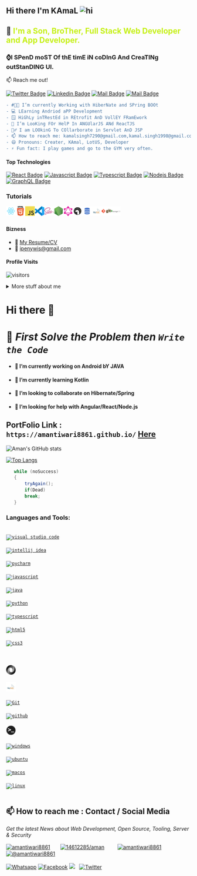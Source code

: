 ## Hi there I'm KAmaL <img src="https://user-images.githubusercontent.com/1303154/88677602-1635ba80-d120-11ea-84d8-d263ba5fc3c0.gif" width="28px" alt="hi">
## 🥇<span style='Color:#c5f015;'> I'm a Son, BroTher, Full Stack Web Developer and App Developer.</span>
### ⌚I SPenD moST Of thE timE iN coDInG And CreaTINg outStanDING UI.  
:mailbox: Reach me out!

[![Twitter Badge](https://img.shields.io/badge/-Kamal_Singh-1ca0f1?style=flat&labelColor=1ca0f1&logo=twitter&logoColor=white&link=https://twitter.com/@kamalsi50113394)](https://twitter.com/@kamalsi50113394) 
[![Linkedin Badge](https://img.shields.io/badge/-Kamal_Singh-0e76a8?style=flat&labelColor=0e76a8&logo=linkedin&logoColor=white)](https://www.linkedin.com/in/kamal-singh-07090421b/)
[![Mail Badge](https://img.shields.io/badge/-Kamal_Singh-e84393?style=flat&labelColor=e84393&logo=instagram&logoColor=white)](https://instagram.com/kamalsng99)
[![Mail Badge](https://img.shields.io/badge/-Kamal_Singh-c0392b?style=flat&labelColor=c0392b&logo=gmail&logoColor=white)](mailto:kamalsingh7290@gmail.com)


<!-- TODO: Add last video link -->
```diff
- #🧑‍💻 I’m currently Working with HiberNate and SPring BOOt
- 💻 LEarning Andriod aPP Development
- 🪟 HiGhLy inTRestEd in REtrofit AnD VollEY FRamEwork
- 🤔 I’m LooKing FOr HelP In ANGUlarJS ANd ReacTJS
- 👯‍♂️ I am LOOkinG To COllarborate in Servlet AnD JSP
- 📫 How to reach me: kamalsingh7290@gmail.com,kamal.singh1998@gmail.com
- 😄 Pronouns: Creater, KAmal, LotUS, Developer
- ⚡ Fun fact: I play games and go to the GYM very often.
```
#### Top Technologies

<!-- TODO: Make technologies links takes you to repositories -->

[![React Badge](https://img.shields.io/badge/-React-61DBFB?style=for-the-badge&labelColor=black&logo=react&logoColor=61DBFB)](#) [![Javascript Badge](https://img.shields.io/badge/-Javascript-F0DB4F?style=for-the-badge&labelColor=black&logo=javascript&logoColor=F0DB4F)](#) [![Typescript Badge](https://img.shields.io/badge/-Typescript-007acc?style=for-the-badge&labelColor=black&logo=typescript&logoColor=007acc)](#) [![Nodejs Badge](https://img.shields.io/badge/-Nodejs-3C873A?style=for-the-badge&labelColor=black&logo=node.js&logoColor=3C873A)](#) [![GraphQL Badge](https://img.shields.io/badge/-GraphQl-e535ab?style=for-the-badge&labelColor=black&logo=node.js&logoColor=e535ab)](#)

### Tutorials

[<img align="left" alt="React" width="26px" src="https://raw.githubusercontent.com/github/explore/80688e429a7d4ef2fca1e82350fe8e3517d3494d/topics/react/react.png" />][reactplaylist]

[<img align="left" alt="HTML5" width="26px" src="https://raw.githubusercontent.com/github/explore/80688e429a7d4ef2fca1e82350fe8e3517d3494d/topics/html/html.png" />][htmltutorial]

[<img align="left" alt="JavaScript" width="26px" src="https://raw.githubusercontent.com/github/explore/80688e429a7d4ef2fca1e82350fe8e3517d3494d/topics/javascript/javascript.png" />][javascripttutorial]

[<img align="left" alt="Visual Studio Code" width="26px" src="https://raw.githubusercontent.com/github/explore/80688e429a7d4ef2fca1e82350fe8e3517d3494d/topics/visual-studio-code/visual-studio-code.png" />][vscodetutorial]

<img align="left" alt="Sass" width="26px" src="https://raw.githubusercontent.com/github/explore/80688e429a7d4ef2fca1e82350fe8e3517d3494d/topics/sass/sass.png" />

<img align="left" alt="Node.js" width="26px" src="https://raw.githubusercontent.com/github/explore/80688e429a7d4ef2fca1e82350fe8e3517d3494d/topics/nodejs/nodejs.png" />

<img align="left" alt="GraphQL" width="26px" src="https://raw.githubusercontent.com/github/explore/80688e429a7d4ef2fca1e82350fe8e3517d3494d/topics/graphql/graphql.png" />

<img align="left" alt="Deno" width="26px" src="https://raw.githubusercontent.com/github/explore/361e2821e2dea67711cde99c9c40ed357061cf27/topics/deno/deno.png" />

<img align="left" alt="SQL" width="26px" src="https://raw.githubusercontent.com/github/explore/80688e429a7d4ef2fca1e82350fe8e3517d3494d/topics/sql/sql.png" />

<img align="left" alt="MySQL" width="26px" src="https://raw.githubusercontent.com/github/explore/80688e429a7d4ef2fca1e82350fe8e3517d3494d/topics/mysql/mysql.png" />

<img align="left" alt="Git" width="26px" src="https://raw.githubusercontent.com/github/explore/80688e429a7d4ef2fca1e82350fe8e3517d3494d/topics/git/git.png" />

<img align="left" alt="MongoDB" width="26px" src="https://raw.githubusercontent.com/github/explore/80688e429a7d4ef2fca1e82350fe8e3517d3494d/topics/mongodb/mongodb.png" />

<br />
<br />

#### Bizness
- :paperclip: [My Resume/CV](https://github.com/ipenywis/ipenywis/blob/master/resumes/resume%20v1.0.pdf)
- :email: ipenywis@gmail.com


#### Profile Visits 

![visitors](https://visitor-badge.glitch.me/badge?page_id=ipenywis.ipenywis)

<details>
<summary>
  More stuff about me
</summary>

<br >

I love sharing knowledge and putting tutorials, courses and posts together for helping other developers, and tjat's why CoderOne Youtube Channel exists!

#### What is CoderOne?

CoderOne is a youtube channel for learning Web/Mobile development, coding and design. Including new technologies and frameworks and anything really related to development world.

#### Coding Stats

<!--START_SECTION:waka-->
```text
TypeScript   15 hrs 41 mins  ████████████████████▓░░░░   82.29 % 
HTML         1 hr 50 mins    ██▒░░░░░░░░░░░░░░░░░░░░░░   09.61 % 
Markdown     1 hr 27 mins    ██░░░░░░░░░░░░░░░░░░░░░░░   07.63 % 
Other        2 mins          ░░░░░░░░░░░░░░░░░░░░░░░░░   00.25 % 
YAML         2 mins          ░░░░░░░░░░░░░░░░░░░░░░░░░   00.19 % 
```
<!--END_SECTION:waka-->

#### Github Stats

![Ipenywis's github stats](https://github-readme-stats.vercel.app/api?username=ipenywis&count_private=true&theme=tokyonight&hide=contribs,prs)

</details>


[reactplaylist]: https://www.youtube.com/watch?v=KxXXEL-k47Y&list=PLvXDmnBbOF7RnYiZvDwl2Pzcs2kfi10wd
[vscodetutorial]: https://www.youtube.com/watch?v=Bkie2ai8qeE&t=8s
[htmltutorial]: https://www.youtube.com/watch?v=VK6MXVxOsws&t=27s
[javascripttutorial]: https://www.youtube.com/watch?v=D-LHKvmX37E

# Hi there 👋           
#  🥇 *_First Solve the Problem then `Write the Code`_*

- #### 🔭 I’m currently working on Android bY JAVA
- #### 🌱 I’m currently learning Kotlin
- #### 👯 I’m looking to collaborate on Hibernate/Spring
- #### 🤔 I’m looking for help with Angular/React/Node.js

## PortFolio Link : `https://amantiwari8861.github.io/` [Here](https://amantiwari8861.github.io/)

![Aman's GitHub stats](https://github-readme-stats.vercel.app/api?username=amantiwari8861&theme=calm&show_icons=true)

[![Top Langs](https://github-readme-stats.vercel.app/api/top-langs/?username=amantiwari8861&theme=calm&layout=compact)](https://github.com/amantiwari8861/)

```java    
   while (noSuccess)
   {
       tryAgain();
       if(Dead)
       break;
   }
   ```
   ### Languages and Tools:

[<code>
<img alt="visual studio code" width="26px" src="https://img.icons8.com/fluent/240/000000/visual-studio-code-2019.png" />
</code>](https://code.visualstudio.com/)&nbsp;&nbsp;
[<code>
<img alt="intellij idea" width="26px" src="https://img.icons8.com/color/240/000000/intellij-idea.png" />
</code>](https://www.jetbrains.com/idea/)&nbsp;&nbsp;
[<code>
<img alt="pycharm" width="26px" src="https://img.icons8.com/color/240/000000/pycharm.png" />
</code>](https://www.jetbrains.com/pycharm/)&nbsp;&nbsp;
[<code>
<img alt="javascript" width="26px" src="https://img.icons8.com/color/240/000000/javascript.png" />
</code>](https://developer.mozilla.org/en-US/docs/Web/JavaScript)&nbsp;&nbsp;
[<code>
<img alt="java" width="26px" src="https://img.icons8.com/color/240/000000/java-coffee-cup-logo.png">
</code>](https://docs.oracle.com/en/java/)&nbsp;&nbsp;
[<code>
<img alt="python" width="26px" src="https://img.icons8.com/color/240/000000/python.png">
</code>](https://www.python.org/)&nbsp;&nbsp;
[<code>
<img alt="typescript" width="26px" src="https://img.icons8.com/color/240/000000/typescript.png">
</code>](https://www.typescriptlang.org/)&nbsp;&nbsp;
[<code>
<img alt="html5" width="26px" src="https://img.icons8.com/color/240/000000/html-5.png">
</code>](https://developer.mozilla.org/en-US/docs/Web/HTML)&nbsp;&nbsp;
[<code>
<img alt="css3" width="26px" src="https://img.icons8.com/color/240/000000/css3.png">
</code>](https://developer.mozilla.org/en-US/docs/Web/CSS)</br></br>
[<code>
<img alt="json" width="26px" src="https://raw.githubusercontent.com/github/explore/80688e429a7d4ef2fca1e82350fe8e3517d3494d/topics/json/json.png">
</code>](https://www.json.org/json-en.html)&nbsp;&nbsp;
[<code>
<img alt="MySQL" width="26px" src="https://raw.githubusercontent.com/github/explore/80688e429a7d4ef2fca1e82350fe8e3517d3494d/topics/mysql/mysql.png">
</code>](https://dev.mysql.com/)&nbsp;&nbsp;
[<code>
<img alt="Git" width="26px" src="https://img.icons8.com/color/240/000000/git.png">
</code>](https://git-scm.com/)&nbsp;&nbsp;
[<code>
<img alt="github" width="26px" src="https://img.icons8.com/ios-glyphs/240/000000/github.png">
</code>](https://github.com/)&nbsp;&nbsp;
[<code>
<img alt="terminal" width="26px" src="https://raw.githubusercontent.com/github/explore/80688e429a7d4ef2fca1e82350fe8e3517d3494d/topics/terminal/terminal.png">
</code>](https://docs.microsoft.com/en-us/windows/terminal/)&nbsp;&nbsp;
[<code>
<img alt="windows" width="26px" src="https://img.icons8.com/color/240/000000/windows-10.png">
</code>](https://www.microsoft.com/en-us/windows)&nbsp;&nbsp;
[<code>
<img alt="ubuntu" width="26px" src="https://img.icons8.com/color/96/000000/ubuntu--v1.png">
</code>](https://ubuntu.com/)&nbsp;&nbsp;
[<code>
<img alt="macos" width="26px" src="https://img.icons8.com/officel/160/000000/mac-logo.png">
</code>](https://developer.apple.com/macos/)&nbsp;&nbsp;
[<code>
<img alt="linux" width="26px" src="https://img.icons8.com/color/96/000000/linux.png">
</code>](https://www.kernel.org/)&nbsp;&nbsp;


## 📫 How to reach me : Contact / Social Media

*Get the latest News about Web Development, Open Source, Tooling, Server & Security*

<a href="https://linkedin.com/in/amantiwari8861" target="blank"><img align="center" src="https://raw.githubusercontent.com/rahuldkjain/github-profile-readme-generator/master/src/images/icons/Social/linked-in-alt.svg" alt="amantiwari8861" height="50" width="50" /></a>&nbsp;&nbsp;&nbsp;&nbsp;&nbsp;&nbsp;
<a href="https://stackoverflow.com/users/14612285/aman" target="blank"><img align="center" src="https://raw.githubusercontent.com/rahuldkjain/github-profile-readme-generator/master/src/images/icons/Social/stack-overflow.svg" alt="14612285/aman" height="50" width="50" /></a>&nbsp;&nbsp;&nbsp;&nbsp;&nbsp;&nbsp;&nbsp;&nbsp;
<a href="https://instagram.com/amantiwari8861" target="blank"><img align="center" src="https://raw.githubusercontent.com/rahuldkjain/github-profile-readme-generator/master/src/images/icons/Social/instagram.svg" alt="amantiwari8861" height="50" width="40" /></a>&nbsp;&nbsp;&nbsp;&nbsp;&nbsp;&nbsp;&nbsp;&nbsp;&nbsp;&nbsp;
<a href="https://medium.com/@amantiwari8861" target="blank"><img align="center" src="https://raw.githubusercontent.com/rahuldkjain/github-profile-readme-generator/master/src/images/icons/Social/medium.svg" alt="@amantiwari8861" height="50" width="40" /></a></br></br>
[![Whatsapp](https://github.com/amantiwari8861/C_Batch_11_to_12/blob/master/whatsapp.png)](https://wa.me/919891062743/)
[![Facebook](https://github.frapsoft.com/social/facebook.png)](https://www.facebook.com/amantiwari8861/)
<a href="mailto:amantiwari8861@gmail.com"><img src="https://github.com/amantiwari8861/C_Batch_11_to_12/blob/master/mail.png"></a>&nbsp;&nbsp;
[![Twitter](https://github.frapsoft.com/social/twitter.png)](https://twitter.com/@AmanTiw61298258/)
<!-- [![Gitter](https://github.frapsoft.com/social/gitter.png)](https://gitter.im/GNIITwala/community/) -->
